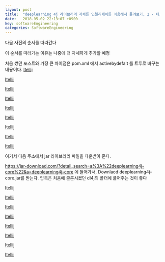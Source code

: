 ```yaml
---
layout: post
title:  "deeplearning 4j 라이브러리 자체를 인텔리제이를 이용해서 돌려보기. 2 - 테스팅 환경 설"
date:   2018-05-02 22:13:07 +0900
key: softwareEngineering 
categories: SoftwareEngineering 
---
```


다음 사진의 순서를 따라간다

이 순서를 따라가는 이유는 나중에 더 자세하게 추가할 예정

처음 썼던 포스트와 가장 큰 차이점은 pom.xml 에서 activebydefalt 를 트루로 바꾸는 내용이다.
[Itellij]({{"/assets/img100.png"}})

[Itellij]({{"/assets/img106.png"}})

[Itellij]({{"/assets/img107.png"}})

[Itellij]({{"/assets/img108.png"}})

[Itellij]({{"/assets/img109.png"}})

[Itellij]({{"/assets/img110.png"}})

[Itellij]({{"/assets/img111.png"}})

[Itellij]({{"/assets/img112.png"}})

[Itellij]({{"/assets/img113.png"}})

여기서 다음 주소에서 jar 라이브러리 파일을 다운받아 준다.

https://jar-download.com/?detail_search=a%3A%22deeplearning4j-core%22&a=deeplearning4j-core
에 들어가서, Downlaod deeplearning4j-core.jar를 받는다. 압축은 처음에 클론시켰던 dl4j의 폴더에 풀어주는 것이 좋다


[Itellij]({{"/assets/img016.png"}})

[Itellij]({{"/assets/img114.png"}})

[Itellij]({{"/assets/img115.png"}})

[Itellij]({{"/assets/img116.png"}})

[Itellij]({{"/assets/img117.png"}})

[Itellij]({{"/assets/img118.png"}})

[Itellij]({{"/assets/img119.png"}})

[Itellij]({{"/assets/img120.png"}})





[dl4j]: https://deeplearning4j.org/
[https://github.com/mindgitrwx/deeplearning4j]: https://github.com/mindgitrwx/deeplearning4j
[jekyll-docs]: https://jekyllrb.com/docs/home
[jekyll-gh]:   https://github.com/jekyll/jekyll
[jekyll-talk]: https://talk.jekyllrb.com/

